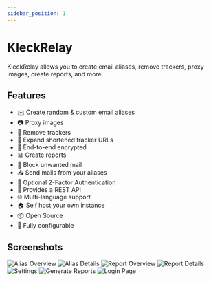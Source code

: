 ```yaml
---
sidebar_position: 1
---
```


# KleckRelay

KleckRelay allows you to create email aliases, remove trackers, proxy images, create reports, and more.

## Features

* ✉️ Create random & custom email aliases
* 📷 Proxy images
* 📝 Remove trackers
* 📎 Expand shortened tracker URLs
* 🔑 End-to-end encrypted
* 📊 Create reports
* 🛑 Block unwanted mail
* 📤 Send mails from your aliases
* 🔐 Optional 2-Factor Authentication
* 📡 Provides a REST API
* 🌐 Multi-language support
* 🏠 Self host your own instance
* 📦 Open Source
* 🔧 Fully configurable

## Screenshots


![Alias Overview](/img/screenshots/aliases-overview.png)
![Alias Details](/img/screenshots/alias-details.png)
![Report Overview](/img/screenshots/reports-overview.png)
![Report Details](/img/screenshots/report-details.png)
![Settings](/img/screenshots/settings.png)
![Generate Reports](/img/screenshots/generate-reports.png)
![Login Page](/img/screenshots/login.png)
